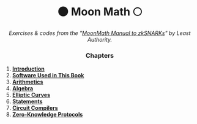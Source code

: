 <p align="center">
  <h1 align="center">
    🌑 Moon Math 🌕
  </h1>
  <p align="center">
    <i>Exercises & codes from the "<a href="https://leastauthority.com/community-matters/moonmath-manual/">MoonMath Manual to zkSNARKs</a>" by Least Authority.</i>
  </p>
</p>

<h3 align="center">
    Chapters
</h3>

1. [**Introduction**](./introduction/)
2. [**Software Used in This Book**](./software-used/)
3. [**Arithmetics**](./arithmetics/)
4. [**Algebra**](./algebra/)
5. [**Elliptic Curves**](./elliptic-curves/)
6. [**Statements**](./statements/)
7. [**Circuit Compilers**](./circuit-compilers/)
8. [**Zero-Knowledge Protocols**](./zero-knowledge/)

